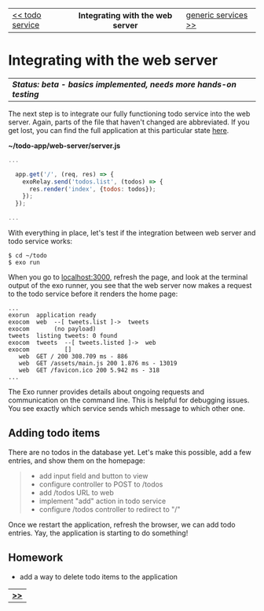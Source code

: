 <table>
  <tr>
    <td><a href="10_todo_service.md">&lt;&lt; todo service</a></td>
    <th>Integrating with the web server</th>
    <td><a href="12_generic_services.md">generic services &gt;&gt;</a></td>
  </tr>
</table>


# Integrating with the web server

<table>
  <tr>
    <td>
      <b><i>
        Status: beta - basics implemented, needs more hands-on testing
      </i></b>
    </td>
  </tr>
</table>

The next step is to integrate our fully functioning todo service into the web server.
Again, parts of the file that haven't changed are abbreviated.
If you get lost, you can find the full application at this particular state [here]().

__~/todo-app/web-server/server.js__

```javascript
...

  app.get('/', (req, res) => {
    exoRelay.send('todos.list', (todos) => {
      res.render('index', {todos: todos});
    });
  });

...
```

With everything in place,
let's test if the integration between web server and todo service works:

```
$ cd ~/todo
$ exo run
```

When you go to [localhost:3000](http://localhost:3000),
refresh the page,
and look at the terminal output of the exo runner,
you see that the web server now makes a request to the todo service
before it renders the home page:

```
...
exorun  application ready
exocom  web  --[ tweets.list ]->  tweets
exocom       (no payload)
tweets  listing tweets: 0 found
exocom  tweets  --[ tweets.listed ]->  web
exocom          []
   web  GET / 200 308.709 ms - 886
   web  GET /assets/main.js 200 1.876 ms - 13019
   web  GET /favicon.ico 200 5.942 ms - 318
...
```

The Exo runner provides details about ongoing requests and communication
on the command line.
This is helpful for debugging issues.
You see exactly which service sends which message to which other one.


## Adding todo items

There are no todos in the database yet.
Let's make this possible, add a few entries, and show them on the homepage:

> * add input field and button to view
> * configure controller to POST to /todos
> * add /todos URL to web
> * implement "add" action in todo service
> * configure /todos controller to redirect to "/"

Once we restart the application,
refresh the browser,
we can add todo entries.
Yay, the application is starting to do something!


## Homework

* add a way to delete todo items to the application



<table>
  <tr>
    <td><a href="12_generic_services.md"><b>&gt;&gt;</b></a></td>
  </tr>
</table>
